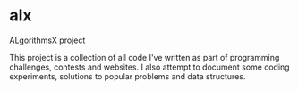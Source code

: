 alx
===

ALgorithmsX project

This project is a collection of all code I've written as part of programming challenges, contests and websites. I also attempt to document some coding experiments, solutions to popular problems and data structures.
